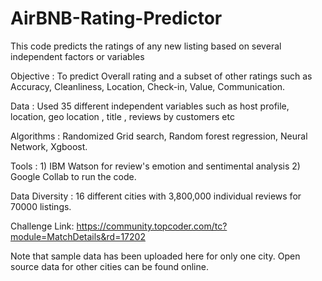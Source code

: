 # AirBNB-Rating-Predictor
This code predicts the ratings of any new listing based on several independent factors or variables

Objective : To predict Overall rating and a subset of other ratings such as Accuracy, Cleanliness, Location, Check-in, Value, Communication.

Data : Used 35 different independent variables such as host profile, location, geo location , title , reviews by customers etc

Algorithms : Randomized Grid search, Random forest regression, Neural Network, Xgboost.

Tools : 1) IBM Watson for review's emotion and sentimental analysis 2) Google Collab to run the code.

Data Diversity : 16 different cities with 3,800,000 individual reviews for 70000 listings.

Challenge Link: https://community.topcoder.com/tc?module=MatchDetails&rd=17202

Note that sample data has been uploaded here for only one city. Open source data for other cities can be found online.
